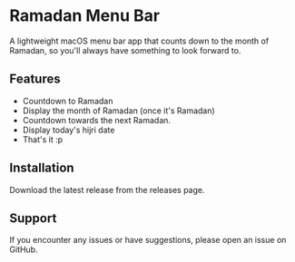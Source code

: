 # Ramadan Menu Bar

A lightweight macOS menu bar app that counts down to the month of Ramadan, so you'll always have something to look forward to.

## Features

- Countdown to Ramadan
- Display the month of Ramadan (once it's Ramadan)
- Countdown towards the next Ramadan.
- Display today's hijri date
- That's it :p

## Installation

Download the latest release from the releases page.

## Support

If you encounter any issues or have suggestions, please open an issue on GitHub.